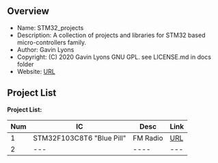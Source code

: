 Overview
--------------------------------------------
* Name: STM32_projects
* Description: A collection of projects and libraries for STM32 based micro-controllers family.
* Author: Gavin Lyons 
* Copyright: (C) 2020 Gavin Lyons GNU GPL. see LICENSE.md in docs folder
* Website: [URL](https://gavinlyonsrepo.github.io/)

Project List
-----------------------------------------

**Project List:**

| Num | IC | Desc | Link |
| --- | --- | --- | --- |
| 1 |  STM32F103C8T6  "Blue Pill" |  FM Radio | [URL ](projects/fmradio) |
| 2 |  --- |---- | --- |

